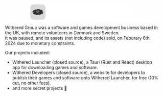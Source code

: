 <p align="center"><img src="/profile/logo.png" height="50"></p>
<p>Withered Group was a software and games development business based in the UK, with remote volunteers in Denmark and Sweden.<br>It was paused, and its assets (not including code) sold, on Feburary 6th, 2024 due to monetary constraints.</p>
<p>Our projects included:</p>
<ul>
  <li>Withered Launcher (closed source), a Tauri (Rust and React) desktop app for downloading games and software.</li>
  <li>Withered Developers (closed source), a website for developers to publish their games and software onto Withered Launcher, for free (10% cut, no other fees).</li>
  <li>and more secret projects 👀</li>
</ul>
